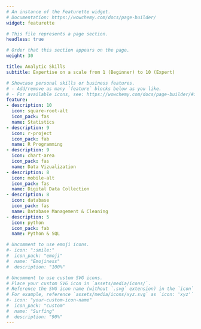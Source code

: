 ```yaml
---
# An instance of the Featurette widget.
# Documentation: https://wowchemy.com/docs/page-builder/
widget: featurette

# This file represents a page section.
headless: true

# Order that this section appears on the page.
weight: 30

title: Analytic Skills
subtitle: Expertise on a scale from 1 (Beginner) to 10 (Expert)

# Showcase personal skills or business features.
# - Add/remove as many `feature` blocks below as you like.
# - For available icons, see: https://wowchemy.com/docs/page-builder/#icons
feature:
- description: 10
  icon: square-root-alt
  icon_pack: fas
  name: Statistics
- description: 9
  icon: r-project
  icon_pack: fab
  name: R Programming
- description: 9
  icon: chart-area
  icon_pack: fas
  name: Data Vizualization
- description: 8
  icon: mobile-alt
  icon_pack: fas
  name: Digital Data Collection
- description: 8
  icon: database
  icon_pack: fas
  name: Database Management & Cleaning
- description: 5
  icon: python
  icon_pack: fab
  name: Python & SQL

# Uncomment to use emoji icons.
#- icon: ":smile:"
#  icon_pack: "emoji"
#  name: "Emojiness"
#  description: "100%"  

# Uncomment to use custom SVG icons.
# Place your custom SVG icon in `assets/media/icons/`.
# Reference the SVG icon name (without `.svg` extension) in the `icon` field.
# For example, reference `assets/media/icons/xyz.svg` as `icon: 'xyz'`
#- icon: "your-custom-icon-name"
#  icon_pack: "custom"
#  name: "Surfing"
#  description: "90%"
---
```

